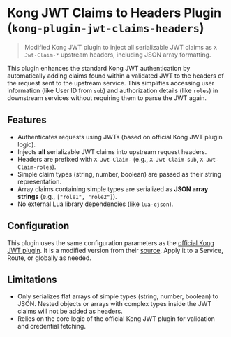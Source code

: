 # Kong JWT Claims to Headers Plugin (`kong-plugin-jwt-claims-headers`)

> Modified Kong JWT plugin to inject all serializable JWT claims as `X-Jwt-Claim-*` upstream headers, including JSON array formatting.

This plugin enhances the standard Kong JWT authentication by automatically adding claims found within a validated JWT to the headers of the request sent to the upstream service. This simplifies accessing user information (like User ID from `sub`) and authorization details (like `roles`) in downstream services without requiring them to parse the JWT again.

## Features

*   Authenticates requests using JWTs (based on official Kong JWT plugin logic).
*   Injects **all** serializable JWT claims into upstream request headers.
*   Headers are prefixed with `X-Jwt-Claim-` (e.g., `X-Jwt-Claim-sub`, `X-Jwt-Claim-roles`).
*   Simple claim types (string, number, boolean) are passed as their string representation.
*   Array claims containing simple types are serialized as **JSON array strings** (e.g., `["role1", "role2"]`).
*   No external Lua library dependencies (like `lua-cjson`).

## Configuration

This plugin uses the same configuration parameters as the [official Kong JWT plugin](https://docs.konghq.com/hub/kong-inc/jwt/). It is a modified version from their [source](https://github.com/Kong/kong/tree/master/kong/plugins/jwt). Apply it to a Service, Route, or globally as needed.

## Limitations

*   Only serializes flat arrays of simple types (string, number, boolean) to JSON. Nested objects or arrays with complex types inside the JWT claims will not be added as headers.
*   Relies on the core logic of the official Kong JWT plugin for validation and credential fetching.
